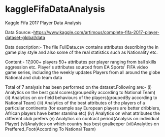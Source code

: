 # kaggleFifaDataAnalysis
Kaggle Fifa 2017 Player Data Analysis

Data Source:-https://www.kaggle.com/artimous/complete-fifa-2017-player-dataset-global/data

Data description:-
The file FullData.csv contains attributes describing the in game play style and also some of the real statistics such as Nationality etc.

Content:-
17,000+ players
50+ attributes per player ranging from ball skills aggression etc.
Player's attributes sourced from EA Sports' FIFA video game series, including the weekly updates
Players from all around the globe
National and club team data

Total of 7 analysis has been performed on the dataset.Following are:-
(i) Analytics on the best goal scores(groupedBy according to National Team) 
(ii) Analytics on on-field behaviours of the players(groupedBy according to National Team)
(iii) Analytics of the best attributes of the players of a particular continents (for example say European players are better dribblers, African players have better stamina etc)
(iv) Analytics on what attributes the different club prefers
(v) Analytics on contract period(Analysis on individual Player)
(vi)Analytics on which country has best goalkeeper
(vii)Analytics on Preffered_Foot(According To National Team)
